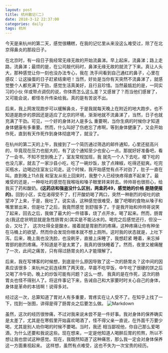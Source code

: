 ```yaml
---
layout: post
title: 杭州散记(二)
date: 2018-3-12 22:37:00
categories: daily
tags: 杭州
---
```


今天是来杭州的第二天，感觉很糟糕，在我的记忆里从来没这么难受过，除了在北京得鼻炎的那段日子。




在北京时，有一段日子我经常无缘无故的开始流鼻涕。早上起床，流鼻涕；路上走路，流鼻涕；最烦的是，在公司敲代码时，鼻涕无缘无故的就流了下来。真让人头大，那种感觉让你一刻也没办法专心，我在
洗手间看到自己通红的鼻子，心里在感叹：让这操蛋的日子赶紧结束吧！当然，好处是当你有天突然不流鼻涕了，就感觉整个人都充满了干劲，感觉生活真美好，且行且珍惜。当然最尴尬的是，一同实习的小伙
伴或带点调侃的说，你体质怎么这么差？又感冒了？而当他们感冒了，又可能会说，都怪冬升传染给我。真的是有苦说不出。

后来，我上网发现跑步可以缓解鼻炎，于是我就每天晚上在附近的地大跑步。也不知道是跑步的原因还是适应了北京的环境，渐渐地就不流鼻涕了，当然，日子也就充满了干劲。可见，一个好的身体对人是多么
重要啊，当你生病的时候你才知道身体健康有多重要。然而，什么叫好了伤疤忘了疼啊，等到身体健康了，又会开始作死，直到有天作死作到身体彻底垮了，就没了。

在杭州的第二天的上午，我接到了一个简历通过筛选的邮件通知，心里还挺高兴的，毕竟现在压力也挺大的，有了这个通知至少也安心一点。那就好好准备吧，看了一会书，不知不觉到晚上了，室友常规加班，我
就先一个人下去吃，楼下吃的也没几家，就去了一家沙县小吃，吃了一碗炒饭，放了点辣椒，吃得还挺爽。吃完买瓶水，边喝边往室友公司走。这个时候，我开始感觉有点不对劲了，肚子一直在叫。直到晚上11点我
和室友从街上回来时，我整个人已经快疼得直不起来了。最难受的还是，一种呕吐的感觉在我喉咙和嗓子眼里转来转去。帅帅哥也很担心，给我买了药和酸奶。**(这药店和强盗没什么区别，两盒药49，感觉她的价格
是随便报的)**。回到小区，实在渴得受不了，打开酸奶喝了两口，突然一种剧烈的呕吐的欲望冲了上来，于是，我吐了。说实话，这种感觉很难受，酸了吧唧的食物从嗓子和嘴里冒出来，但是吐了之后，我竟然感觉
到舒服多了。于是我开始和帅帅哥说笑了起来，回去之后，我做了最大的一件错事，烧了点开水，喝了起来。然而，肠胃炎(我这症状明显就是急性肠胃炎)其实是不能沾水的。喝完之后感觉还行，但没一会，又吐了，
这次吐得全是酸水，接着就是胃剧烈的疼痛，这种疼痛让你有种坐在马桶上的欲望，然而你会发现你根本就不想上厕所。这时我的状态就是，上吐下泻。后来，晚上我也没洗脸，也没刷牙，直接上床睡了，我想赶紧
睡着，来忘掉胃部的剧烈疼痛。不知道是不是太累了，我真的很快睡着了。然而，夜里又被痛醒了一次，此间之痛苦，只有得过肠胃炎的人才能理解了。

后来，我在写博客的时候想，到底是什么原因导致了这一次的肠胃炎？这中间的因素应该很多：来杭州之前连续熬了两天夜，早晨不吃早饭，中午吃了很硬的饼之后又喝了冷牛奶，晚上的炒饭可能有问题？这么一想，
我真的是在作死，这次的肠胃炎也怪不得别人了。将这件事记下来，告诫自己和大家要时时关心自己的身体，身体是革命的本钱啊！说得多对。

经过这一次，总算知道了胃对人有多重要，胃疼实在让人受不了。在知乎上找了一下，找到一张图，讲得是得了肠胃炎之后要怎么做。
![Markdown](http://p5ze3murq.bkt.clouddn.com/%E8%82%A0%E8%83%83%E7%82%8E.JPG)

虽然，这次的经历很惨痛，不过对我来说未尝不是一件好事。我对身体的保养确实是太差了，尤其是在寒假里开始喜欢喝酒了，怪不得父亲一直说，在外面千万要少喝，尤其是别人劝你喝的时候不要喝。当时，我还
相当鄙视他，你自己那么爱喝酒，为什么还要和我说这些。现在想来，一定是他知道人喝醉后胃的煎熬，所以不想让我也尝试这种感觉。现在，我既然知道了这种痛苦，那么我一定会对身体保养这一方面重视起来。
这样想，虽然有点难受，这也不失为一次宝贵的经历。